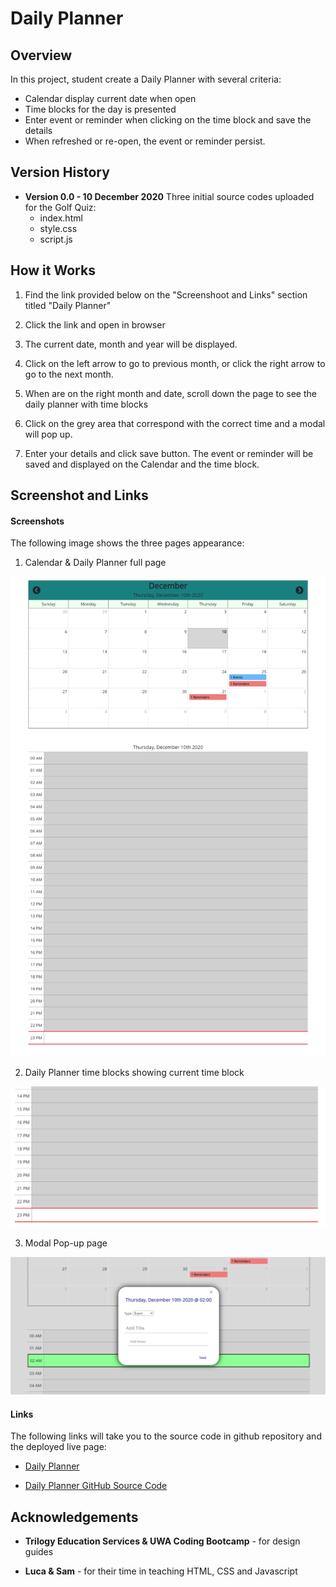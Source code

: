 # Daily Planner

## Overview

In this project, student create a Daily Planner with several criteria:
* Calendar display current date when open
* Time blocks for the day is presented 
* Enter event or reminder when clicking on the time block and save the details
* When refreshed or re-open, the event or reminder persist.

## Version History

* **Version 0.0 - 10 December 2020**
    Three initial source codes uploaded for the Golf Quiz:
    * index.html
    * style.css
    * script.js

## How it Works

1. Find the link provided below on the "Screenshoot and Links" section titled "Daily Planner"

2. Click the link and open in browser

3. The current date, month and year will be displayed.

4. Click on the left arrow to go to previous month, or click the right arrow to go to the next month.

5. When are on the right month and date, scroll down the page to see the daily planner with time blocks

6. Click on the grey area that correspond with the correct time and a modal will pop up.

7. Enter your details and click save button. The event or reminder will be saved and displayed on the Calendar and the time block.

## Screenshot and Links

#### Screenshots
The following image shows the three pages appearance:

1. Calendar & Daily Planner full page

![screenshot of Calendar](Images/full-page-calendar-and-daily-planner.png)

2. Daily Planner time blocks showing current time block

![screenshot of Daily Planner time blocks](Images/time-block-and-current-time.png)

3. Modal Pop-up page

![screenshot of Modal Pop Up](Images/modal-pop-up.png)

#### Links
The following links will take you to the source code in github repository and the deployed live page:

* [Daily Planner](https://vsumargo.github.io/DailyPlanner/)

* [Daily Planner GitHub Source Code](https://github.com/vsumargo/DailyPlanner)

## Acknowledgements

* **Trilogy Education Services & UWA Coding Bootcamp** - for design guides

* **Luca & Sam** - for their time in teaching HTML, CSS and Javascript



